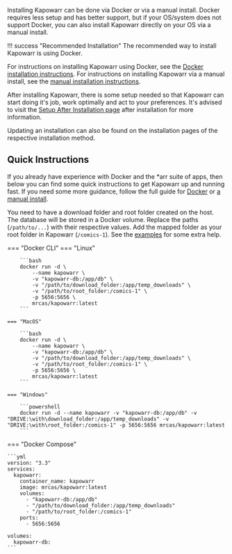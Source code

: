Installing Kapowarr can be done via Docker or via a manual install. Docker requires less setup and has better support, but if your OS/system does not support Docker, you can also install Kapowarr directly on your OS via a manual install.

!!! success "Recommended Installation"
    The recommended way to install Kapowarr is using Docker.

For instructions on installing Kapowarr using Docker, see the [Docker installation instructions](./docker.md). For instructions on installing Kapowarr via a manual install, see the [manual installation instructions](./manual_install.md).

After installing Kapowarr, there is some setup needed so that Kapowarr can start doing it's job, work optimally and act to your preferences. It's advised to visit the [Setup After Installation page](./setup_after_installation.md) after installation for more information.

Updating an installation can also be found on the installation pages of the respective installation method.

## Quick Instructions

If you already have experience with Docker and the *arr suite of apps, then below you can find some quick instructions to get Kapowarr up and running fast. If you need some more guidance, follow the full guide for [Docker](./docker.md) or [a manual install](./manual_install.md).

You need to have a download folder and root folder created on the host. The database will be stored in a Docker volume. Replace the paths (`/path/to/...`) with their respective values. Add the mapped folder as your root folder in Kapowarr (`/comics-1`). See the [examples](./docker.md#example) for some extra help.

=== "Docker CLI"
	=== "Linux"

		```bash
		docker run -d \
			--name kapowarr \
			-v "kapowarr-db:/app/db" \
			-v "/path/to/download_folder:/app/temp_downloads" \
			-v "/path/to/root_folder:/comics-1" \
			-p 5656:5656 \
			mrcas/kapowarr:latest
		```

	=== "MacOS"

		```bash
		docker run -d \
			--name kapowarr \
			-v "kapowarr-db:/app/db" \
			-v "/path/to/download_folder:/app/temp_downloads" \
			-v "/path/to/root_folder:/comics-1" \
			-p 5656:5656 \
			mrcas/kapowarr:latest
		```

	=== "Windows"

		```powershell
		docker run -d --name kapowarr -v "kapowarr-db:/app/db" -v "DRIVE:\with\download_folder:/app/temp_downloads" -v "DRIVE:\with\root_folder:/comics-1" -p 5656:5656 mrcas/kapowarr:latest
		```

=== "Docker Compose"

	```yml
	version: "3.3"
	services:
	  kapowarr:
	    container_name: kapowarr
	    image: mrcas/kapowarr:latest
	    volumes:
	      - "kapowarr-db:/app/db"
	      - "/path/to/download_folder:/app/temp_downloads"
	      - "/path/to/root_folder:/comics-1"
	    ports:
	      - 5656:5656

	volumes:
	  kapowarr-db:
	```
